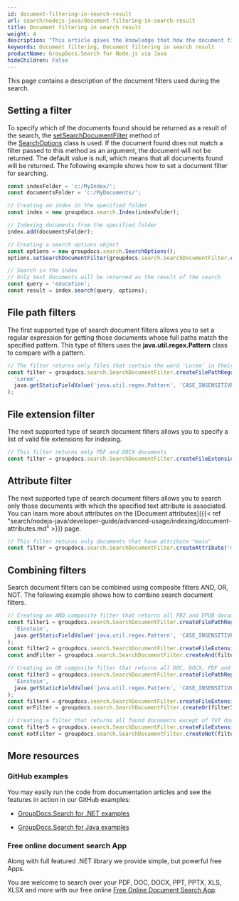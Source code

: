 ```yaml
---
id: document-filtering-in-search-result
url: search/nodejs-java/document-filtering-in-search-result
title: Document filtering in search result
weight: 4
description: "This article gives the knowledge that how the document filters used during the search using Java search API."
keywords: Document filtering, Document filtering in search result
productName: GroupDocs.Search for Node.js via Java
hideChildren: False
---
```

This page contains a description of the document filters used during the search.

## Setting a filter

To specify which of the documents found should be returned as a result of the search, the [setSearchDocumentFilter](https://reference.groupdocs.com/search/nodejs-java/com.groupdocs.search.options/SearchOptions#setSearchDocumentFilter(com.groupdocs.search.options.ISearchDocumentFilter)) method of the [SearchOptions](https://reference.groupdocs.com/search/nodejs-java/com.groupdocs.search.options/SearchOptions) class is used. If the document found does not match a filter passed to this method as an argument, the document will not be returned. The default value is null, which means that all documents found will be returned. The following example shows how to set a document filter for searching.

```javascript
const indexFolder = 'c:/MyIndex/';
const documentsFolder = 'c:/MyDocuments/';

// Creating an index in the specified folder
const index = new groupdocs.search.Index(indexFolder);

// Indexing documents from the specified folder
index.add(documentsFolder);

// Creating a search options object
const options = new groupdocs.search.SearchOptions();
options.setSearchDocumentFilter(groupdocs.search.SearchDocumentFilter.createFileExtension('.txt')); // Setting a document filter

// Search in the index
// Only text documents will be returned as the result of the search
const query = 'education';
const result = index.search(query, options);
```

## File path filters

The first supported type of search document filters allows you to set a regular expression for getting those documents whose full paths match the specified pattern. This type of filters uses the **java.util.regex.Pattern** class to compare with a pattern.

```javascript
// The filter returns only files that contain the word 'Lorem' in their paths, not case sensitive
const filter = groupdocs.search.SearchDocumentFilter.createFilePathRegularExpression(
  'Lorem',
  java.getStaticFieldValue('java.util.regex.Pattern', 'CASE_INSENSITIVE'),
);
```

## File extension filter

The next supported type of search document filters allows you to specify a list of valid file extensions for indexing.

```javascript
// This filter returns only PDF and DOCX documents
const filter = groupdocs.search.SearchDocumentFilter.createFileExtension('.pdf', '.docx');
```

## Attribute filter

The next supported type of search document filters allows you to search only those documents with which the specified text attribute is associated. You can learn more about attributes on the [Document attributes]({{< ref "search/nodejs-java/developer-guide/advanced-usage/indexing/document-attributes.md" >}}) page.

```javascript
// This filter returns only documents that have attribute "main"
const filter = groupdocs.search.SearchDocumentFilter.createAttribute('main');
```

## Combining filters

Search document filters can be combined using composite filters AND, OR, NOT. The following example shows how to combine search document filters.

```javascript
// Creating an AND composite filter that returns all FB2 and EPUB documents that have the word 'Einstein' in their full paths
const filter1 = groupdocs.search.SearchDocumentFilter.createFilePathRegularExpression(
  'Einstein',
  java.getStaticFieldValue('java.util.regex.Pattern', 'CASE_INSENSITIVE'),
);
const filter2 = groupdocs.search.SearchDocumentFilter.createFileExtension('.fb2', '.epub');
const andFilter = groupdocs.search.SearchDocumentFilter.createAnd(filter1, filter2);

// Creating an OR composite filter that returns all DOC, DOCX, PDF and all documents that have the word Einstein in their full paths
const filter3 = groupdocs.search.SearchDocumentFilter.createFilePathRegularExpression(
  'Einstein',
  java.getStaticFieldValue('java.util.regex.Pattern', 'CASE_INSENSITIVE'),
);
const filter4 = groupdocs.search.SearchDocumentFilter.createFileExtension('.doc', '.docx', '.pdf');
const orFilter = groupdocs.search.SearchDocumentFilter.createOr(filter3, filter4);

// Creating a filter that returns all found documents except of TXT documents
const filter5 = groupdocs.search.SearchDocumentFilter.createFileExtension('.txt');
const notFilter = groupdocs.search.SearchDocumentFilter.createNot(filter5);
```

## More resources

### GitHub examples

You may easily run the code from documentation articles and see the features in action in our GitHub examples:

*   [GroupDocs.Search for .NET examples](https://github.com/groupdocs-search/GroupDocs.Search-for-.NET)
    
*   [GroupDocs.Search for Java examples](https://github.com/groupdocs-search/GroupDocs.Search-for-Java)
    

### Free online document search App

Along with full featured .NET library we provide simple, but powerful free Apps.

You are welcome to search over your PDF, DOC, DOCX, PPT, PPTX, XLS, XLSX and more with our free online [Free Online Document Search App](https://products.groupdocs.app/search).
